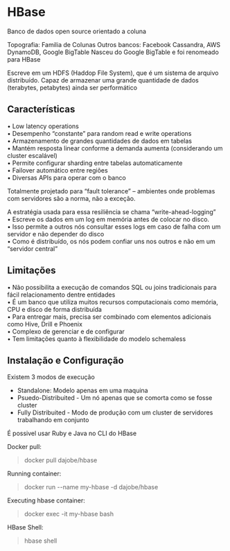 # HBase

Banco de dados open source orientado a coluna

Topografia: Familia de Colunas
Outros bancos: Facebook Cassandra, AWS DynamoDB, Google BigTable
Nasceu do Google BigTable e foi renomeado para HBase

Escreve em um HDFS (Haddop File System), que é um sistema de arquivo distribuído.
Capaz de armazenar uma grande quantidade de dados (terabytes, petabytes) ainda ser performático

## Características

• Low latency operations  
• Desempenho “constante” para random read e write operations  
• Armazenamento de grandes quantidades de dados em tabelas  
• Mantém resposta linear conforme a demanda aumenta (considerando um cluster escalável)  
• Permite configurar sharding entre tabelas automaticamente  
• Failover automático entre regiões  
• Diversas APIs para operar com o banco  

Totalmente projetado para “fault tolerance” – ambientes onde problemas com servidores são a norma, não a exceção.

A estratégia usada para essa resiliência se chama “write-ahead-logging”  
• Escreve os dados em um log em memória antes de colocar no disco.  
• Isso permite a outros nós consultar esses logs em caso de falha com um servidor e não depender do disco  
• Como é distribuído, os nós podem confiar uns nos outros e não em um “servidor central”  

## Limitações

• Não possibilita a execução de comandos SQL ou joins tradicionais para fácil relacionamento dentre entidades  
• É um banco que utiliza muitos recursos computacionais como memória, CPU e disco de forma distribuída  
• Para entregar mais, precisa ser combinado com elementos adicionais como Hive, Drill e Phoenix  
• Complexo de gerenciar e de configurar  
• Tem limitações quanto à flexibilidade do modelo schemaless  

## Instalação e Configuração

Existem 3 modos de execução

- Standalone: Modelo apenas em uma maquina  
- Psuedo-Distribuited - Um nó apenas que se comorta como se fosse cluster  
- Fully Distribuited - Modo de produção com um cluster de servidores trabalhando em conjunto  

É possivel usar Ruby e Java no CLI do HBase

Docker pull:

> docker pull dajobe/hbase

Running container:

> docker run --name my-hbase -d dajobe/hbase

Executing hbase container:

> docker exec -it my-hbase bash

HBase Shell:

> hbase shell

